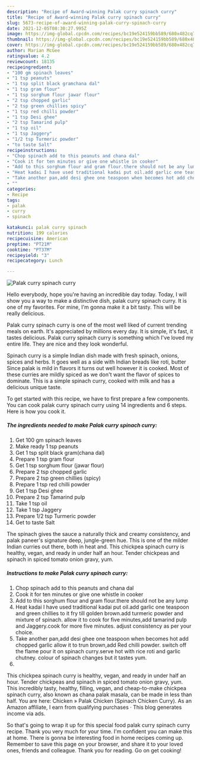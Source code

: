 ```yaml
---
description: "Recipe of Award-winning Palak curry spinach curry"
title: "Recipe of Award-winning Palak curry spinach curry"
slug: 5673-recipe-of-award-winning-palak-curry-spinach-curry
date: 2021-12-05T08:30:27.995Z
image: https://img-global.cpcdn.com/recipes/bc19e524159bb589/680x482cq70/palak-curry-spinach-curry-recipe-main-photo.jpg
thumbnail: https://img-global.cpcdn.com/recipes/bc19e524159bb589/680x482cq70/palak-curry-spinach-curry-recipe-main-photo.jpg
cover: https://img-global.cpcdn.com/recipes/bc19e524159bb589/680x482cq70/palak-curry-spinach-curry-recipe-main-photo.jpg
author: Marian McGee
ratingvalue: 4.2
reviewcount: 18135
recipeingredient:
- "100 gm spinach leaves"
- "1 tsp peanuts"
- "1 tsp split black gramchana dal"
- "1 tsp gram flour"
- "1 tsp sorghum flour jawar flour"
- "2 tsp chopped garlic"
- "2 tsp green chillies spicy"
- "1 tsp red chilli powder"
- "1 tsp Desi ghee"
- "2 tsp Tamarind pulp"
- "1 tsp oil"
- "1 tsp Jaggery"
- "1/2 tsp Turmeric powder"
- "to taste Salt"
recipeinstructions:
- "Chop spinach add to this peanuts and chana dal"
- "Cook it for ten minutes or give one whistle in cooker"
- "Add to this sorghum flour and gram flour.there should not be any lump"
- "Heat kadai I have used traditional kadai put oil.add garlic one teaspoon and green chillies to it fry till golden brown.add turmeric powder and mixture of spinach. allow it to cook for five minutes,add tamarind pulp and Jaggery.cook for more five minutes. adjust consistency as per your choice."
- "Take another pan,add desi ghee one teaspoon when becomes hot add chopped garlic allow it to trun brown,add Red chilli powder. switch off the flame pour it on spinach curry.serve hot with rice roti and garlic chutney. colour of spinach changes but it tastes yum."
- ""
categories:
- Recipe
tags:
- palak
- curry
- spinach

katakunci: palak curry spinach 
nutrition: 199 calories
recipecuisine: American
preptime: "PT21M"
cooktime: "PT37M"
recipeyield: "3"
recipecategory: Lunch

---
```



![Palak curry spinach curry](https://img-global.cpcdn.com/recipes/bc19e524159bb589/680x482cq70/palak-curry-spinach-curry-recipe-main-photo.jpg)

Hello everybody, hope you're having an incredible day today. Today, I will show you a way to make a distinctive dish, palak curry spinach curry. It is one of my favorites. For mine, I'm gonna make it a bit tasty. This will be really delicious.

Palak curry spinach curry is one of the most well liked of current trending meals on earth. It's appreciated by millions every day. It is simple, it's fast, it tastes delicious. Palak curry spinach curry is something which I've loved my entire life. They are nice and they look wonderful.

Spinach curry is a simple Indian dish made with fresh spinach, onions, spices and herbs. It goes well as a side with Indian breads like roti, butter Since palak is mild in flavors it turns out well however it is cooked. Most of these curries are mildly spiced as we don&#39;t want the flavor of spices to dominate. This is a simple spinach curry, cooked with milk and has a delicious unique taste.


To get started with this recipe, we have to first prepare a few components. You can cook palak curry spinach curry using 14 ingredients and 6 steps. Here is how you cook it.

<!--inarticleads1-->

##### The ingredients needed to make Palak curry spinach curry:

1. Get 100 gm spinach leaves
1. Make ready 1 tsp peanuts
1. Get 1 tsp split black gram(chana dal)
1. Prepare 1 tsp gram flour
1. Get 1 tsp sorghum flour (jawar flour)
1. Prepare 2 tsp chopped garlic
1. Prepare 2 tsp green chillies (spicy)
1. Prepare 1 tsp red chilli powder
1. Get 1 tsp Desi ghee
1. Prepare 2 tsp Tamarind pulp
1. Take 1 tsp oil
1. Take 1 tsp Jaggery
1. Prepare 1/2 tsp Turmeric powder
1. Get to taste Salt


The spinach gives the sauce a naturally thick and creamy consistency, and palak paneer&#39;s signature deep, jungle-green hue. This is one of the milder Indian curries out there, both in heat and. This chickpea spinach curry is healthy, vegan, and ready in under half an hour. Tender chickpeas and spinach in spiced tomato onion gravy, yum. 

<!--inarticleads2-->

##### Instructions to make Palak curry spinach curry:

1. Chop spinach add to this peanuts and chana dal
1. Cook it for ten minutes or give one whistle in cooker
1. Add to this sorghum flour and gram flour.there should not be any lump
1. Heat kadai I have used traditional kadai put oil.add garlic one teaspoon and green chillies to it fry till golden brown.add turmeric powder and mixture of spinach. allow it to cook for five minutes,add tamarind pulp and Jaggery.cook for more five minutes. adjust consistency as per your choice.
1. Take another pan,add desi ghee one teaspoon when becomes hot add chopped garlic allow it to trun brown,add Red chilli powder. switch off the flame pour it on spinach curry.serve hot with rice roti and garlic chutney. colour of spinach changes but it tastes yum.
1. 


This chickpea spinach curry is healthy, vegan, and ready in under half an hour. Tender chickpeas and spinach in spiced tomato onion gravy, yum. This incredibly tasty, healthy, filling, vegan, and cheap-to-make chickpea spinach curry, also known as chana palak masala, can be made in less than half. You are here: Chicken » Palak Chicken (Spinach Chicken Curry). As an Amazon affiliate, I earn from qualifying purchases · This blog generates income via ads. 

So that's going to wrap it up for this special food palak curry spinach curry recipe. Thank you very much for your time. I'm confident you can make this at home. There is gonna be interesting food in home recipes coming up. Remember to save this page on your browser, and share it to your loved ones, friends and colleague. Thank you for reading. Go on get cooking!
